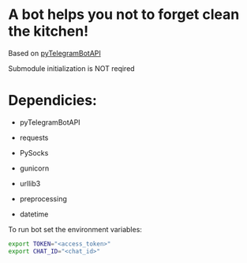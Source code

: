 # A bot helps you not to forget clean the kitchen!

Based on [pyTelegramBotAPI](https://github.com/eternnoir/pyTelegramBotAPI#pytelegrambotapi)

Submodule initialization is NOT reqired

# Dependicies: 

* pyTelegramBotAPI

* requests

* PySocks

* gunicorn

* urllib3

* preprocessing

* datetime 


To run bot set the environment variables:

```bash
export TOKEN="<access_token>"
export CHAT_ID="<chat_id>"
```

